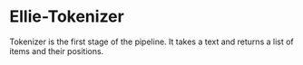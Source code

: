 # Ellie-Tokenizer
Tokenizer is the first stage of the pipeline. It takes a text and returns a list of items and their positions.